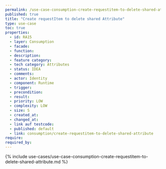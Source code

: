 ```yaml
---
permalink: /use-case-consumption-create-requestitem-to-delete-shared-attribute
published: true
title: "Create requestItem to delete shared Attribute"
type: use-case
toc: true
properties:
  - id: RA15
  - layer: Consumption
  - facade:
  - function:
  - description:
  - feature category:
  - tech category: Attributes
  - status: IDEA
  - comments:
  - actor: Identity
  - component: Runtime
  - trigger:
  - precondition:
  - result:
  - priority: LOW
  - complexity: LOW
  - size: S
  - created_at:
  - changed_at:
  - link auf testcode:
  - published: default
  - link: consumption/create-requestitem-to-delete-shared-attribute
require:
required_by:
---
```


{% include use-cases/use-case-consumption-create-requestitem-to-delete-shared-attribute.md %}
